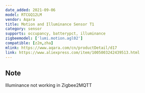 ```yaml
---
date_added: 2021-09-06
model: RTCGQ12LM
vendor: Aqara
title: Motion and Illuminance Sensor T1
category: sensor
supports: occupancy, batterypct, illuminance
zigbeemodel: ['lumi.motion.agl02']
compatible: [z2m,zha]
mlink: https://www.aqara.com/cn/productDetail/d17
link: https://www.aliexpress.com/item/1005003242439513.html
---
```




## Note
Illuminance not working in Zigbee2MQTT
